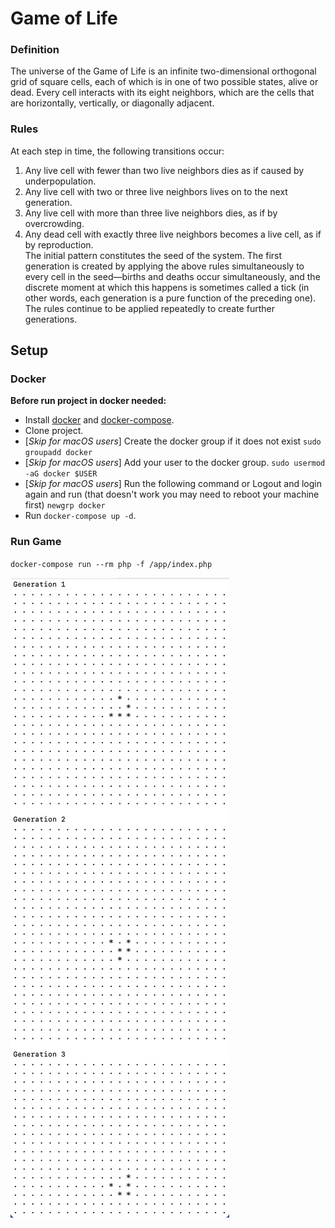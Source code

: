 # Game of Life

### Definition 
The universe of the Game of Life is an infinite two-dimensional orthogonal grid of square cells, each of  which is in one of two possible states, alive or dead. Every cell interacts with its eight neighbors, which  are the cells that are horizontally, vertically, or diagonally adjacent.  
### Rules 
At each step in time, the following transitions occur:  
1. Any live cell with fewer than two live neighbors dies as if caused by underpopulation.  
2. Any live cell with two or three live neighbors lives on to the next generation.  
3. Any live cell with more than three live neighbors dies, as if by overcrowding.  
4. Any dead cell with exactly three live neighbors becomes a live cell, as if by reproduction.  
The initial pattern constitutes the seed of the system. The first generation is created by applying the  above rules simultaneously to every cell in the seed—births and deaths occur simultaneously, and the  discrete moment at which this happens is sometimes called a tick (in other words, each generation is a  pure function of the preceding one). The rules continue to be applied repeatedly to create further  generations.  

## Setup

### Docker

**Before run project in docker needed:**
- Install [docker](https://docs.docker.com/install/) and [docker-compose](https://docs.docker.com/compose/install/).
- Clone project.
- [_Skip for macOS users_] Create the docker group if it does not exist `sudo groupadd docker`
- [_Skip for macOS users_] Add your user to the docker group. `sudo usermod -aG docker $USER`
- [_Skip for macOS users_] Run the following command or Logout and login again and run (that doesn't work you may need to reboot your machine first) `newgrp docker`
- Run `docker-compose up -d`.

### Run Game
`docker-compose run --rm php -f /app/index.php`


![example screen](./img/example.png)
